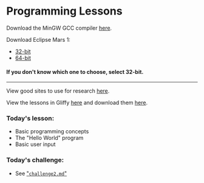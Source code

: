 # Programming Lessons

Download the MinGW GCC compiler [here](http://74.199.24.237/mingw-get-setup.exe).

Download Eclipse Mars 1:
- [32-bit](http://74.199.24.237/eclipse-cpp-mars-1-win32.zip)
- [64-bit](http://74.199.24.237/eclipse-cpp-mars-1-win32-x86_64.zip)

#### If you don't know which one to choose, select 32-bit.
---
View good sites to use for research [here](https://github.com/crash0verrid3/ProgrammingLessons/blob/master/ResearchInfo.md).

View the lessons in Gliffy [here](https://chrome.google.com/webstore/detail/gliffy-diagrams/bhmicilclplefnflapjmnngmkkkkpfad?hl=en) and download them [here](https://github.com/crash0verrid3/ProgrammingLessons/blob/master/lessons.md).
### Today's lesson:

- Basic programming concepts
- The "Hello World" program
- Basic user input

### Today's challenge:

- See ["`challenge2.md`"](https://github.com/crash0verrid3/ProgrammingLessons/blob/master/Challenge2.md)
